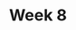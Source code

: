 ---
    title: Week 8
    weekNumber: 8
    days:
      - date: 2023-2-27
        events:
          "**LEC 19**{: .label .label-lecture } [Confidence Intervals, Center and Spread](http://datahub.ucsd.edu/user-redirect/git-sync?repo=https://github.com/dsc-courses/dsc10-2023-wi&subPath=lectures/lec19/lec19.ipynb) [✏️](resources/lectures/lec19/lec19.html) [Watch 🎥](https://podcast.ucsd.edu/watch/wi23/dsc10_b00/20/kaltura)":
            "[CIT 13.4-14.2](https://inferentialthinking.com/chapters/13/4/Using_Confidence_Intervals.html)"
                
      - date: 2023-3-1
        events:
          "**LEC 20**{: .label .label-lecture } [Spread, The Normal Distribution](http://datahub.ucsd.edu/user-redirect/git-sync?repo=https://github.com/dsc-courses/dsc10-2023-wi&subPath=lectures/lec20/lec20.ipynb) [✏️](resources/lectures/lec20/lec20.html) [Watch 🎥](https://podcast.ucsd.edu/watch/wi23/dsc10_a00/21/kaltura)":
            "[CIT 14.3-14.4](https://inferentialthinking.com/chapters/14/3/SD_and_the_Normal_Curve.html)"

          "**DIS 8**{: .label .label-disc } [Permutation Testing and Bootstrapping](https://practice.dsc10.com/disc08/index.html)":
      - date: 2023-3-2
        events:
          "**HW 5**{: .label .label-hw } [Permutation Testing, Percentiles, and Bootstrapping](http://datahub.ucsd.edu/user-redirect/git-sync?repo=https://github.com/dsc-courses/dsc10-2023-wi&subPath=homeworks/hw05/hw05.ipynb) - [Dasha 🎥](https://podcast.ucsd.edu/watch/wi23/dsc10_d00/56), [Dylan 🎥](https://podcast.ucsd.edu/watch/wi23/dsc10_a00/52)":
      
      - date: 2023-3-3
        events:
          "**LEC 21**{: .label .label-lecture } The Normal Distribution, The Central Limit Theorem":
            "[CIT 14.4-14.5](https://inferentialthinking.com/chapters/14/4/Central_Limit_Theorem.html)"
                
---